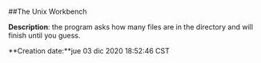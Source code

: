 ##The Unix Workbench

**Description**: the program asks how many files are in the directory and will finish until you guess.

**Creation date:**jue 03 dic 2020 18:52:46 CST
